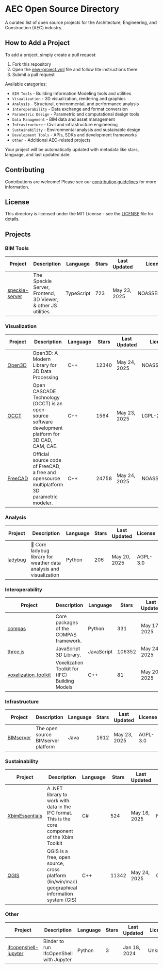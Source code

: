 # AEC Open Source Directory

A curated list of open source projects for the Architecture, Engineering, and Construction (AEC) industry.

## How to Add a Project

To add a project, simply create a pull request:

1. Fork this repository
2. Open the [new-project.yml](new-project.yml) file and follow hte instructions there
3. Submit a pull request

Available categories:

- `BIM Tools` - Building Information Modeling tools and utilities
- `Visualization` - 3D visualization, rendering and graphics
- `Analysis` - Structural, environmental, and performance analysis
- `Interoperability` - Data exchange and format conversion
- `Parametric Design` - Parametric and computational design tools
- `Data Management` - BIM data and asset management
- `Infrastructure` - Civil and infrastructure engineering
- `Sustainability` - Environmental analysis and sustainable design
- `Development Tools` - APIs, SDKs and development frameworks
- `Other` - Additional AEC-related projects

Your project will be automatically updated with metadata like stars, language, and last updated date.

## Contributing

Contributions are welcome! Please see our [contribution guidelines](CONTRIBUTING.md) for more information.

## License

This directory is licensed under the MIT License - see the [LICENSE](LICENSE) file for details.

## Projects

### BIM Tools

| Project                                                            | Description                                                    | Language   | Stars | Last Updated | License     |
| ------------------------------------------------------------------ | -------------------------------------------------------------- | ---------- | ----- | ------------ | ----------- |
| [speckle-server](https://github.com/specklesystems/speckle-server) | The Speckle Server, Frontend, 3D Viewer, & other JS utilities. | TypeScript | 723   | May 23, 2025 | NOASSERTION |

### Visualization

| Project                                          | Description                                                                                          | Language | Stars | Last Updated | License     |
| ------------------------------------------------ | ---------------------------------------------------------------------------------------------------- | -------- | ----- | ------------ | ----------- |
| [Open3D](https://github.com/isl-org/Open3D)      | Open3D: A Modern Library for 3D Data Processing                                                      | C++      | 12340 | May 24, 2025 | NOASSERTION |
| [OCCT](https://github.com/Open-Cascade-SAS/OCCT) | Open CASCADE Technology (OCCT) is an open-source software development platform for 3D CAD, CAM, CAE. | C++      | 1564  | May 23, 2025 | LGPL-2.1    |
| [FreeCAD](https://github.com/FreeCAD/FreeCAD)    | Official source code of FreeCAD, a free and opensource multiplatform 3D parametric modeler.          | C++      | 24758 | May 24, 2025 | NOASSERTION |

### Analysis

| Project                                             | Description                                                         | Language | Stars | Last Updated | License  |
| --------------------------------------------------- | ------------------------------------------------------------------- | -------- | ----- | ------------ | -------- |
| [ladybug](https://github.com/ladybug-tools/ladybug) | 🐞 Core ladybug library for weather data analysis and visualization | Python   | 206   | May 20, 2025 | AGPL-3.0 |

### Interoperability

| Project                                                                      | Description                                    | Language   | Stars  | Last Updated | License |
| ---------------------------------------------------------------------------- | ---------------------------------------------- | ---------- | ------ | ------------ | ------- |
| [compas](https://github.com/compas-dev/compas)                               | Core packages of the COMPAS framework.         | Python     | 331    | May 17, 2025 | MIT     |
| [three.js](https://github.com/mrdoob/three.js)                               | JavaScript 3D Library.                         | JavaScript | 106352 | May 24, 2025 | MIT     |
| [voxelization_toolkit](https://github.com/IfcOpenShell/voxelization_toolkit) | Voxelization Toolkit for (IFC) Building Models | C++        | 81     | May 20, 2025 | MIT     |

### Infrastructure

| Project                                                 | Description                        | Language | Stars | Last Updated | License  |
| ------------------------------------------------------- | ---------------------------------- | -------- | ----- | ------------ | -------- |
| [BIMserver](https://github.com/opensourceBIM/BIMserver) | The open source BIMserver platform | Java     | 1612  | May 23, 2025 | AGPL-3.0 |

### Sustainability

| Project                                                      | Description                                                                                        | Language | Stars | Last Updated | License     |
| ------------------------------------------------------------ | -------------------------------------------------------------------------------------------------- | -------- | ----- | ------------ | ----------- |
| [XbimEssentials](https://github.com/xBimTeam/XbimEssentials) | A .NET library to work with data in the IFC format. This is the core component of the Xbim Toolkit | C#       | 524   | May 16, 2025 | NOASSERTION |
| [QGIS](https://github.com/qgis/QGIS)                         | QGIS is a free, open source, cross platform (lin/win/mac) geographical information system (GIS)    | C++      | 11342 | May 24, 2025 | GPL-2.0     |

### Other

| Project                                                                      | Description                             | Language | Stars | Last Updated | License |
| ---------------------------------------------------------------------------- | --------------------------------------- | -------- | ----- | ------------ | ------- |
| [ifcopenshell-jupyter](https://github.com/IfcOpenShell/ifcopenshell-jupyter) | Binder to run IfcOpenShell with Jupyter | Python   | 3     | Jan 18, 2024 | Unknown |
